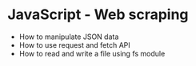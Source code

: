 # JavaScript - Web scraping

* How to manipulate JSON data
* How to use request and fetch API
* How to read and write a file using fs module
